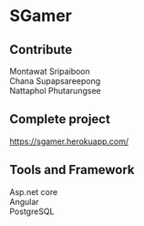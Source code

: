 # SGamer

## Contribute
Montawat  Sripaiboon <br/>
Chana     Supapsareepong <br/>
Nattaphol Phutarungsee <br/>

## Complete project
https://sgamer.herokuapp.com/

## Tools and Framework
Asp.net core <br/>
Angular <br/>
PostgreSQL <br/>
